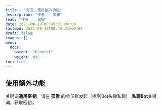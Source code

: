 ```yaml
---
title : "阅览、使用额外功能"
description: "作者 ｜ 孤傲"
lead: "作者 ｜ 孤傲"
date: 2021-08-19T08:49:31+00:00
lastmod: 2021-08-19T08:49:31+00:00
draft: false 
images: []
menu:
  docs:
    parent: "General"
    weight: 830
toc: true
---
```


## 使用额外功能

关键词**通用密钥**。请在 **孤傲** 的会员群发起（找到Bot头像私聊）,**私聊Bot**关键词，获取密钥。
